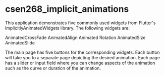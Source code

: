 # csen268_implicit_animations

This application demonstrates five commonly used widgets from Flutter's ImplicitlyAnimatedWidgets library. The following widgets are:

AnimatedCrossFade
AnimatedAlign
Animated Rotation
AnimatedSize
AnimatedSlide

The main page has five buttons for the corresponding widgets. Each button will take you to a separate page depicting the desired animation. Each page has a slider or input field where you can change aspects of the animation such as the curve or duration of the animation.
